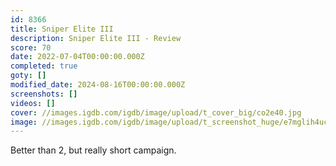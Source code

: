 ```yaml
---
id: 8366
title: Sniper Elite III
description: Sniper Elite III - Review
score: 70
date: 2022-07-04T00:00:00.000Z
completed: true
goty: []
modified_date: 2024-08-16T00:00:00.000Z
screenshots: []
videos: []
cover: //images.igdb.com/igdb/image/upload/t_cover_big/co2e40.jpg
image: //images.igdb.com/igdb/image/upload/t_screenshot_huge/e7mglih4ucsrfhnkgb2b.jpg
---
```

Better than 2, but really short campaign.